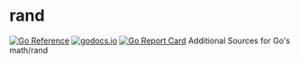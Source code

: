 # rand
[![Go Reference](https://pkg.go.dev/badge/github.com/jphsd/rand.svg)](https://pkg.go.dev/github.com/jphsd/rand)
[![godocs.io](http://godocs.io/github.com/jphsd/rand?status.svg)](http://godocs.io/github.com/jphsd/rand)
[![Go Report Card](https://goreportcard.com/badge/github.com/jphsd/rand)](https://goreportcard.com/report/github.com/jphsd/rand)
Additional Sources for Go's math/rand
